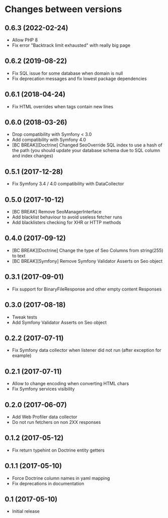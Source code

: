 # Changes between versions

## 0.6.3 (2022-02-24)

* Allow PHP 8
* Fix error "Backtrack limit exhausted" with really big page

## 0.6.2 (2019-08-22)

* Fix SQL issue for some database when domain is null
* Fix deprecation messages and fix lowest package dependencies

## 0.6.1 (2018-04-24)

* Fix HTML overrides when tags contain new lines

## 0.6.0 (2018-03-26)

* Drop compatibility with Symfony < 3.0
* Add compatibility with Symfony 4.0
* [BC BREAK][Doctrine] Changed SeoOverride SQL index to use a hash of the path
(you should update your database schema due to SQL column and index changes)

## 0.5.1 (2017-12-28)

* Fix Symfony 3.4 / 4.0 compatibility with DataCollector

## 0.5.0 (2017-10-12)

* [BC BREAK] Remove SeoManagerInterface
* Add blacklist behaviour to avoid useless fetcher runs
* Add blacklisters checking for XHR or HTTP methods

## 0.4.0 (2017-09-12)

* [BC BREAK][Doctrine] Change the type of Seo Columns from string(255) to text
* [BC BREAK][Symfony] Remove Symfony Validator Asserts on Seo object

## 0.3.1 (2017-09-01)

* Fix support for BinaryFileResponse and other empty content Responses

## 0.3.0 (2017-08-18)

* Tweak tests
* Add Symfony Validator Asserts on Seo object

## 0.2.2 (2017-07-11)

* Fix Symfony data collector when listener did not run (after exception for example)

## 0.2.1 (2017-07-11)

* Allow to change encoding when converting HTML chars
* Fix Symfony services visibility

## 0.2.0 (2017-06-07)

* Add Web Profiler data collector
* Do not run fetchers on non 2XX responses

## 0.1.2 (2017-05-12)

* Fix return typehint on Doctrine entity getters

## 0.1.1 (2017-05-10)

* Force Doctrine column names in yaml mapping
* Fix deprecations in documentation

## 0.1 (2017-05-10)

* Initial release
